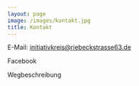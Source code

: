 ```yaml
---
layout: page
image: /images/kontakt.jpg
title: Kontakt
---
```

E-Mail: initiativkreis@riebeckstrasse63.de

Facebook

Wegbeschreibung
